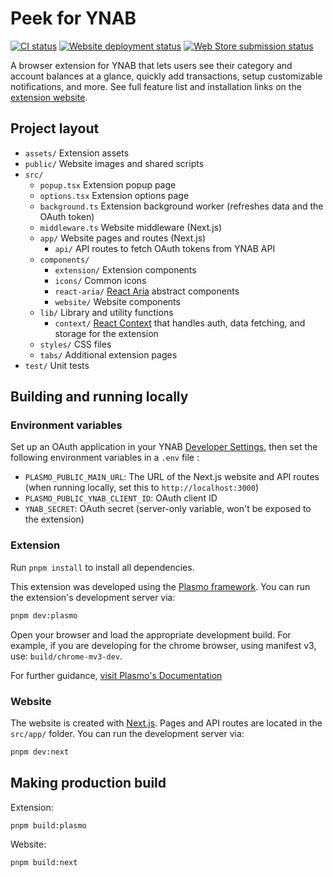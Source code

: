 # Peek for YNAB

[![CI status](https://github.com/fa-sharp/peek-for-ynab/actions/workflows/ci.yml/badge.svg?branch=main)](https://github.com/fa-sharp/peek-for-ynab/actions/workflows/ci.yml)
[![Website deployment status](https://github.com/fa-sharp/peek-for-ynab/actions/workflows/website.yml/badge.svg)](https://github.com/fa-sharp/peek-for-ynab/actions/workflows/website.yml)
[![Web Store submission status](https://github.com/fa-sharp/peek-for-ynab/actions/workflows/submit.yml/badge.svg)](https://github.com/fa-sharp/peek-for-ynab/actions/workflows/submit.yml)

A browser extension for YNAB that lets users see their category and account balances at a glance, quickly add transactions, setup customizable notifications, and more. See full feature list and installation links on the [extension website](https://peekforynab.com).

## Project layout

- `assets/` Extension assets
- `public/` Website images and shared scripts
- `src/`
  - `popup.tsx` Extension popup page
  - `options.tsx` Extension options page
  - `background.ts` Extension background worker (refreshes data and the OAuth token)
  - `middleware.ts` Website middleware (Next.js)
  - `app/` Website pages and routes (Next.js)
    - `api/` API routes to fetch OAuth tokens from YNAB API
  - `components/`
    - `extension/` Extension components
    - `icons/` Common icons
    - `react-aria/` [React Aria](https://react-spectrum.adobe.com/react-aria/index.html) abstract components
    - `website/` Website components
  - `lib/` Library and utility functions
    - `context/` [React Context](https://react.dev/learn/passing-data-deeply-with-context) that handles auth, data fetching, and storage for the extension
  - `styles/` CSS files
  - `tabs/` Additional extension pages
- `test/` Unit tests

## Building and running locally

### Environment variables

Set up an OAuth application in your YNAB [Developer Settings](https://app.ynab.com/settings/developer), then set the following environment variables in a `.env` file :

- `PLASMO_PUBLIC_MAIN_URL`: The URL of the Next.js website and API routes (when running locally, set this to `http://localhost:3000`)
- `PLASMO_PUBLIC_YNAB_CLIENT_ID`: OAuth client ID
- `YNAB_SECRET`: OAuth secret (server-only variable, won't be exposed to the extension)

### Extension

Run `pnpm install` to install all dependencies.

This extension was developed using the [Plasmo framework](https://docs.plasmo.com/). You can run the extension's development server via:

```bash
pnpm dev:plasmo
```

Open your browser and load the appropriate development build. For example, if you are developing for the chrome browser, using manifest v3, use: `build/chrome-mv3-dev`.

For further guidance, [visit Plasmo's Documentation](https://docs.plasmo.com/)

### Website

The website is created with [Next.js](https://nextjs.org/). Pages and API routes are located in the `src/app/` folder. You can run the development server via:

```bash
pnpm dev:next
```

## Making production build

Extension:

```bash
pnpm build:plasmo
```

Website:

```bash
pnpm build:next
```

